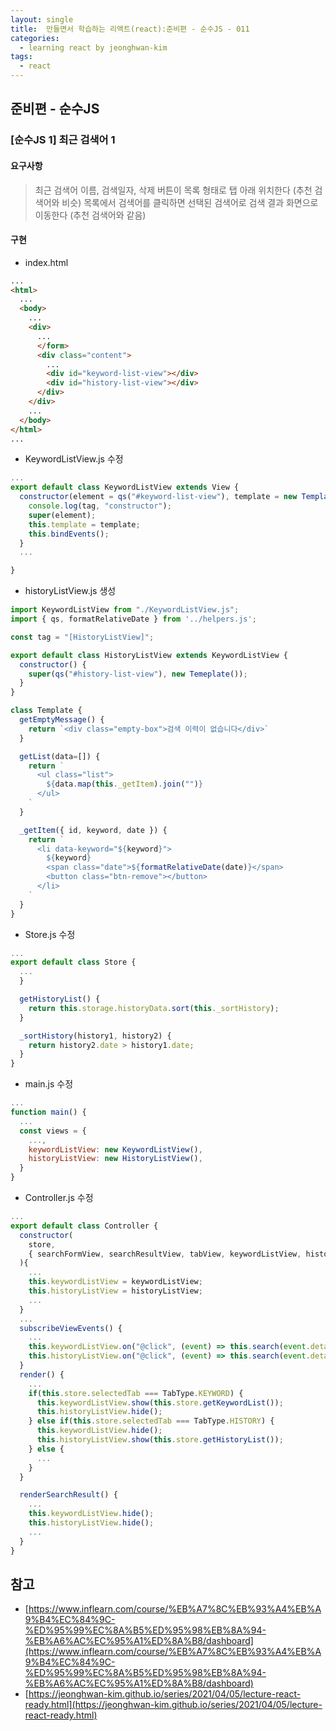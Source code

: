 ```yaml
---
layout: single
title:  만들면서 학습하는 리액트(react):준비편 - 순수JS - 011
categories: 
  - learning react by jeonghwan-kim
tags: 
  - react
---
```


## 준비편 - 순수JS

### [순수JS 1] 최근 검색어 1

#### 요구사항

> 최근 검색어 이름, 검색일자, 삭제 버튼이 목록 형태로 탭 아래 위치한다 (추천 검색어와 비슷)
> 목록에서 검색어를 클릭하면 선택된 검색어로 검색 결과 화면으로 이동한다 (추천 검색어와 같음)

#### 구현

- index.html

```html
...
<html>
  ...
  <body>
    ...
    <div>
      ...
      </form>
      <div class="content">
        ...
        <div id="keyword-list-view"></div>
        <div id="history-list-view"></div>
      </div>
    </div>
    ...
  </body>
</html>
...
```

- KeywordListView.js 수정

```javascript
...
export default class KeywordListView extends View {
  constructor(element = qs("#keyword-list-view"), template = new Template()) {
    console.log(tag, "constructor");
    super(element);
    this.template = template;
    this.bindEvents();
  }
  ...

}
```

- historyListView.js 생성

```javascript
import KeywordListView from "./KeywordListView.js";
import { qs, formatRelativeDate } from '../helpers.js';

const tag = "[HistoryListView]";

export default class HistoryListView extends KeywordListView {
  constructor() {
    super(qs("#history-list-view"), new Temeplate());
  }
}

class Template {
  getEmptyMessage() {
    return `<div class="empty-box">검색 이력이 없습니다</div>`
  }

  getList(data=[]) {
    return `
      <ul class="list">
        ${data.map(this._getItem).join("")}
      </ul>
    `
  }

  _getItem({ id, keyword, date }) {
    return `
      <li data-keyword="${keyword}">
        ${keyword}
        <span class="date">${formatRelativeDate(date)}</span>
        <button class="btn-remove"></button>
      </li>
    `
  }
}
```

- Store.js 수정

```javascript
...
export default class Store {
  ...
  }

  getHistoryList() {
    return this.storage.historyData.sort(this._sortHistory);
  }

  _sortHistory(history1, history2) {
    return history2.date > history1.date;
  }
}
```

- main.js 수정

```javascript
...
function main() {
  ...
  const views = {
    ...,
    keywordListView: new KeywordListView(),
    historyListView: new HistoryListView(),
  }
}
```

- Controller.js 수정

```javascript
...
export default class Controller {
  constructor(
    store,
    { searchFormView, searchResultView, tabView, keywordListView, historyListView }
  ){
    ...
    this.keywordListView = keywordListView;
    this.historyListView = historyListView;
    ...
  }
  ...
  subscribeViewEvents() {
    ...
    this.keywordListView.on("@click", (event) => this.search(event.detail.value));
    this.historyListView.on("@click", (event) => this.search(event.detail.value));
  }
  render() {
    ...
    if(this.store.selectedTab === TabType.KEYWORD) {
      this.keywordListView.show(this.store.getKeywordList());
      this.historyListView.hide();
    } else if(this.store.selectedTab === TabType.HISTORY) {
      this.keywordListView.hide();
      this.historyListView.show(this.store.getHistoryList());
    } else {
      ...
    }
  }

  renderSearchResult() {
    ...
    this.keywordListView.hide();
    this.historyListView.hide();
    ...
  }
}
```

## 참고
- [https://www.inflearn.com/course/%EB%A7%8C%EB%93%A4%EB%A9%B4%EC%84%9C-%ED%95%99%EC%8A%B5%ED%95%98%EB%8A%94-%EB%A6%AC%EC%95%A1%ED%8A%B8/dashboard](https://www.inflearn.com/course/%EB%A7%8C%EB%93%A4%EB%A9%B4%EC%84%9C-%ED%95%99%EC%8A%B5%ED%95%98%EB%8A%94-%EB%A6%AC%EC%95%A1%ED%8A%B8/dashboard)
- [https://jeonghwan-kim.github.io/series/2021/04/05/lecture-react-ready.html](https://jeonghwan-kim.github.io/series/2021/04/05/lecture-react-ready.html)